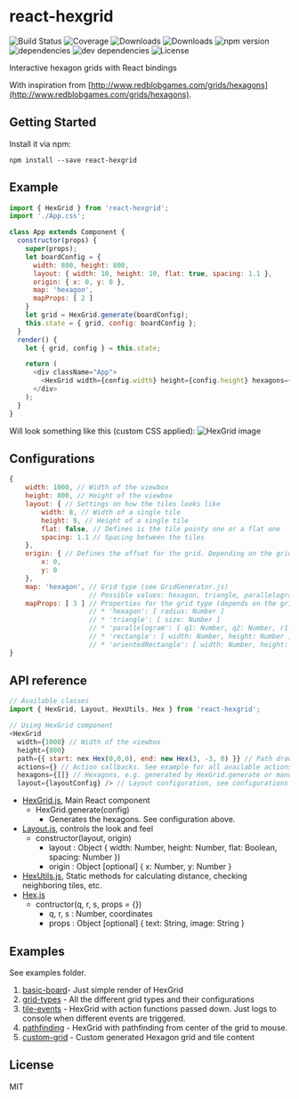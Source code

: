 # react-hexgrid

![Build Status](https://img.shields.io/travis/Hellenic/react-hexgrid.svg)
![Coverage](https://img.shields.io/coveralls/Hellenic/react-hexgrid.svg)
![Downloads](https://img.shields.io/npm/dm/react-hexgrid.svg)
![Downloads](https://img.shields.io/npm/dt/react-hexgrid.svg)
![npm version](https://img.shields.io/npm/v/react-hexgrid.svg)
![dependencies](https://img.shields.io/david/Hellenic/react-hexgrid.svg)
![dev dependencies](https://img.shields.io/david/dev/Hellenic/react-hexgrid.svg)
![License](https://img.shields.io/npm/l/react-hexgrid.svg)

Interactive hexagon grids with React bindings

With inspiration from
[http://www.redblobgames.com/grids/hexagons](http://www.redblobgames.com/grids/hexagons).

## Getting Started

Install it via npm:

```shell
npm install --save react-hexgrid
```

## Example

```javascript
import { HexGrid } from 'react-hexgrid';
import './App.css';

class App extends Component {
  constructor(props) {
    super(props);
    let boardConfig = {
      width: 800, height: 800,
      layout: { width: 10, height: 10, flat: true, spacing: 1.1 },
      origin: { x: 0, y: 0 },
      map: 'hexagon',
      mapProps: [ 2 ]
    }
    let grid = HexGrid.generate(boardConfig);
    this.state = { grid, config: boardConfig };
  }
  render() {
    let { grid, config } = this.state;

    return (
      <div className="App">
        <HexGrid width={config.width} height={config.height} hexagons={grid.hexagons} layout={grid.layout} />
      </div>
    );
  }
}
```
Will look something like this (custom CSS applied):
![HexGrid image](https://raw.githubusercontent.com/Hellenic/react-hexgrid/master/HexGrid.png "HexGrid")

## Configurations

```javascript
{
    width: 1000, // Width of the viewbox
    height: 800, // Height of the viewbox
    layout: { // Settings on how the tiles looks like
        width: 8, // Width of a single tile
        height: 8, // Height of a single tile
        flat: false, // Defines is the tile pointy one or a flat one
        spacing: 1.1 // Spacing between the tiles
    },
    origin: { // Defines the offset for the grid. Depending on the grid type, you might need to adjust this
        x: 0,
        y: 0
    },
    map: 'hexagon', // Grid type (see GridGenerator.js)
                    // Possible values: hexagon, triangle, parallelogram, rectangle, orientedRectangle
    mapProps: [ 3 ] // Properties for the grid type (depends on the grid type)  (see GridGenerator.js)
                    // * 'hexagon': [ radius: Number ]
                    // * 'triangle': [ size: Number ]
                    // * 'parallelogram': [ q1: Number, q2: Number, r1: Number, r1: Number ]
                    // * 'rectangle': [ width: Number, height: Number ]
                    // * 'orientedRectangle': [ width: Number, height: Number ]
}
```

## API reference
```javascript
// Available classes
import { HexGrid, Layout, HexUtils, Hex } from 'react-hexgrid';

// Using HexGrid component
<HexGrid
  width={1000} // Width of the viewbox
  height={800}
  path={{ start: nex Hex(0,0,0), end: new Hex(3, -3, 0) }} // Path drawn from between the two points (WIP)
  actions={} // Action callbacks. See example for all available actions.
  hexagons={[]} // Hexagons, e.g. generated by HexGrid.generate or manually created list
  layout={layoutConfig} /> // Layout configuration, see configurations above. Affects how tiles get rendered.
```

* [HexGrid.js](https://github.com/Hellenic/react-hexgrid/tree/master/src/HexGrid.js), Main React component
  * HexGrid.generate(config)
    * Generates the hexagons. See configuration above.
* [Layout.js](https://github.com/Hellenic/react-hexgrid/tree/master/src/Layout.js), controls the look and feel
  * constructor(layout, origin)
    * layout : Object { width: Number, height: Number, flat: Boolean, spacing: Number })
    * origin : Object [optional] { x: Number, y: Number }
* [HexUtils.js](https://github.com/Hellenic/react-hexgrid/tree/master/src/HexUtils.js), Static methods for calculating distance, checking neighboring tiles, etc.
* [Hex.js](https://github.com/Hellenic/react-hexgrid/tree/master/src/Hex.js)
  * contructor(q, r, s, props = {})
    * q, r, s : Number, coordinates
    * props : Object [optional] { text: String, image: String }

## Examples

See examples folder.

1. [basic-board](https://github.com/Hellenic/react-hexgrid/tree/master/examples/basic-board)- Just simple render of HexGrid
1. [grid-types](https://github.com/Hellenic/react-hexgrid/tree/master/examples/grid-types) - All the different grid types and their configurations
1. [tile-events](https://github.com/Hellenic/react-hexgrid/tree/master/examples/tile-events) - HexGrid with action functions passed down. Just logs to console when different events are triggered.
1. [pathfinding](https://github.com/Hellenic/react-hexgrid/tree/master/examples/pathfinding) - HexGrid with pathfinding from center of the grid to mouse.
1. [custom-grid](https://github.com/Hellenic/react-hexgrid/tree/master/examples/custom-grid) - Custom generated Hexagon grid and tile content

## License

MIT

